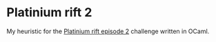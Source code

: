 # Platinium rift 2
My heuristic for the [Platinium rift episode 2](https://www.codingame.com/multiplayer/bot-programming/platinum-rift-episode-2) challenge written in OCaml.
